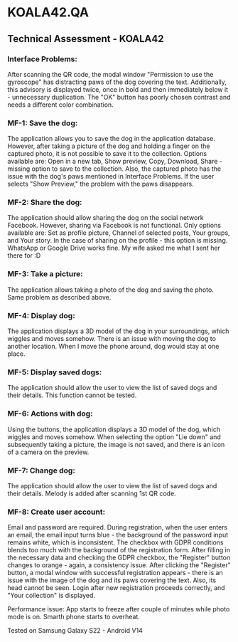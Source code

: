 # KOALA42.QA

## Technical Assessment - KOALA42

### Interface Problems:

After scanning the QR code, the modal window "Permission to use the gyroscope" has distracting paws of the dog covering the text. Additionally, this advisory is displayed twice, once in bold and then immediately below it - unnecessary duplication. The "OK" button has poorly chosen contrast and needs a different color combination.

### MF-1: Save the dog:

The application allows you to save the dog in the application database. However, after taking a picture of the dog and holding a finger on the captured photo, it is not possible to save it to the collection. Options available are: Open in a new tab, Show preview, Copy, Download, Share - missing option to save to the collection. Also, the captured photo has the issue with the dog's paws mentioned in Interface Problems. If the user selects "Show Preview," the problem with the paws disappears.

### MF-2: Share the dog:

The application should allow sharing the dog on the social network Facebook. However, sharing via Facebook is not functional. Only options available are: Set as profile picture, Channel of selected posts, Your groups, and Your story. In the case of sharing on the profile - this option is missing. WhatsApp or Google Drive works fine. My wife asked me what I sent her there for :D

### MF-3: Take a picture:

The application allows taking a photo of the dog and saving the photo. Same problem as described above.

### MF-4: Display dog:

The application displays a 3D model of the dog in your surroundings, which wiggles and moves somehow. There is an issue with moving the dog to another location. When I move the phone around, dog would stay at one place. 

### MF-5: Display saved dogs:

The application should allow the user to view the list of saved dogs and their details. This function cannot be tested.

### MF-6: Actions with dog:

Using the buttons, the application displays a 3D model of the dog, which wiggles and moves somehow. When selecting the option "Lie down" and subsequently taking a picture, the image is not saved, and there is an icon of a camera on the preview.

### MF-7: Change dog:

The application should allow the user to view the list of saved dogs and their details. Melody is added after scanning 1st QR code.

### MF-8: Create user account:

Email and password are required. During registration, when the user enters an email, the email input turns blue - the background of the password input remains white, which is inconsistent. The checkbox with GDPR conditions blends too much with the background of the registration form. After filling in the necessary data and checking the GDPR checkbox, the "Register" button changes to orange - again, a consistency issue. After clicking the "Register" button, a modal window with successful registration appears - there is an issue with the image of the dog and its paws covering the text. Also, its head cannot be seen. Login after new registration proceeds correctly, and "Your collection" is displayed.

Performance issue:
App starts to freeze after couple of minutes while photo mode is on. Smarth phone starts to overheat.

Tested on Samsung Galaxy S22 - Android V14
